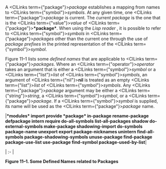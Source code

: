  



A <ClLinks  term={"package"}><i>package</i></ClLinks> establishes a mapping from names to <ClLinks  term={"symbol"}><i>symbols</i></ClLinks>. At any given time, one <ClLinks  term={"package"}><i>package</i></ClLinks> is current. The *current package* is the one that is the <ClLinks  term={"value"}><i>value</i></ClLinks> of <ClLinks  term={"package"}><b>\*package\*</b></ClLinks>. When using the *Lisp reader* , it is possible to refer to <ClLinks  term={"symbol"}><i>symbols</i></ClLinks> in <ClLinks  term={"package"}><i>packages</i></ClLinks> other than the current one through the use of *package prefixes* in the printed representation of the <ClLinks  term={"symbol"}><i>symbol</i></ClLinks>. 



Figure 11–1 lists some *defined names* that are applicable to <ClLinks  term={"package"}><i>packages</i></ClLinks>. Where an <ClLinks  term={"operator"}><i>operator</i></ClLinks> takes an argument that is either a <ClLinks  term={"symbol"}><i>symbol</i></ClLinks> or a <ClLinks  term={"list"}><i>list</i></ClLinks> of <ClLinks  term={"symbol"}><i>symbols</i></ClLinks>, an argument of <ClLinks  term={"nil"}><b>nil</b></ClLinks> is treated as an empty <ClLinks  term={"list"}><i>list</i></ClLinks> of <ClLinks  term={"symbol"}><i>symbols</i></ClLinks>. Any <ClLinks  term={"package"}><i>package</i></ClLinks> argument may be either a <ClLinks  term={"string"}><i>string</i></ClLinks>, a <ClLinks  term={"symbol"}><i>symbol</i></ClLinks>, or a <ClLinks  term={"package"}><i>package</i></ClLinks>. If a <ClLinks  term={"symbol"}><i>symbol</i></ClLinks> is supplied, its name will be used as the <ClLinks  term={"package"}><i>package</i></ClLinks> name. 



|**\*modules\* import provide \*package\* in-package rename-package defpackage intern require do-all-symbols list-all-packages shadow do-external-symbols make-package shadowing-import do-symbols package-name unexport export package-nicknames unintern find-all-symbols package-shadowing-symbols unuse-package find-package package-use-list use-package find-symbol package-used-by-list**|

| :- |





**Figure 11–1. Some Defined Names related to Packages** 



